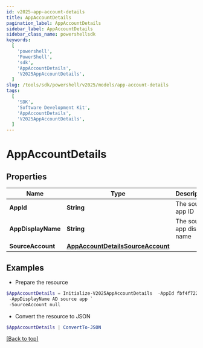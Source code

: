 ```yaml
---
id: v2025-app-account-details
title: AppAccountDetails
pagination_label: AppAccountDetails
sidebar_label: AppAccountDetails
sidebar_class_name: powershellsdk
keywords:
  [
    'powershell',
    'PowerShell',
    'sdk',
    'AppAccountDetails',
    'V2025AppAccountDetails',
  ]
slug: /tools/sdk/powershell/v2025/models/app-account-details
tags:
  [
    'SDK',
    'Software Development Kit',
    'AppAccountDetails',
    'V2025AppAccountDetails',
  ]
---
```


# AppAccountDetails

## Properties

| Name | Type | Description | Notes |
| --- | --- | --- | --- |
| **AppId** | **String** | The source app ID | [optional] |
| **AppDisplayName** | **String** | The source app display name | [optional] |
| **SourceAccount** | [**AppAccountDetailsSourceAccount**](app-account-details-source-account) |  | [optional] |

## Examples

- Prepare the resource

```powershell
$AppAccountDetails = Initialize-V2025AppAccountDetails  -AppId fbf4f72280304f1a8bc808fc2a3bcf7b `
 -AppDisplayName AD source app `
 -SourceAccount null
```

- Convert the resource to JSON

```powershell
$AppAccountDetails | ConvertTo-JSON
```

[[Back to top]](#)
